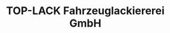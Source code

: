 ---
title: "TOP-LACK Fahrzeuglackiererei GmbH"
url: /minden/top-lack-fahrzeuglackiererei-gmbh/
shop: Autowerkstatt
---